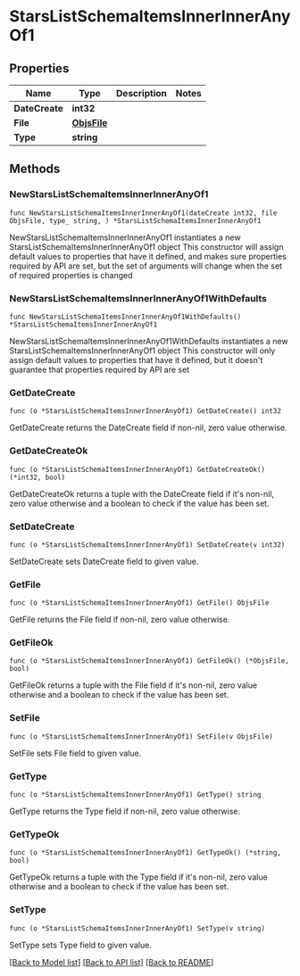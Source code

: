 # StarsListSchemaItemsInnerInnerAnyOf1

## Properties

Name | Type | Description | Notes
------------ | ------------- | ------------- | -------------
**DateCreate** | **int32** |  | 
**File** | [**ObjsFile**](ObjsFile.md) |  | 
**Type** | **string** |  | 

## Methods

### NewStarsListSchemaItemsInnerInnerAnyOf1

`func NewStarsListSchemaItemsInnerInnerAnyOf1(dateCreate int32, file ObjsFile, type_ string, ) *StarsListSchemaItemsInnerInnerAnyOf1`

NewStarsListSchemaItemsInnerInnerAnyOf1 instantiates a new StarsListSchemaItemsInnerInnerAnyOf1 object
This constructor will assign default values to properties that have it defined,
and makes sure properties required by API are set, but the set of arguments
will change when the set of required properties is changed

### NewStarsListSchemaItemsInnerInnerAnyOf1WithDefaults

`func NewStarsListSchemaItemsInnerInnerAnyOf1WithDefaults() *StarsListSchemaItemsInnerInnerAnyOf1`

NewStarsListSchemaItemsInnerInnerAnyOf1WithDefaults instantiates a new StarsListSchemaItemsInnerInnerAnyOf1 object
This constructor will only assign default values to properties that have it defined,
but it doesn't guarantee that properties required by API are set

### GetDateCreate

`func (o *StarsListSchemaItemsInnerInnerAnyOf1) GetDateCreate() int32`

GetDateCreate returns the DateCreate field if non-nil, zero value otherwise.

### GetDateCreateOk

`func (o *StarsListSchemaItemsInnerInnerAnyOf1) GetDateCreateOk() (*int32, bool)`

GetDateCreateOk returns a tuple with the DateCreate field if it's non-nil, zero value otherwise
and a boolean to check if the value has been set.

### SetDateCreate

`func (o *StarsListSchemaItemsInnerInnerAnyOf1) SetDateCreate(v int32)`

SetDateCreate sets DateCreate field to given value.


### GetFile

`func (o *StarsListSchemaItemsInnerInnerAnyOf1) GetFile() ObjsFile`

GetFile returns the File field if non-nil, zero value otherwise.

### GetFileOk

`func (o *StarsListSchemaItemsInnerInnerAnyOf1) GetFileOk() (*ObjsFile, bool)`

GetFileOk returns a tuple with the File field if it's non-nil, zero value otherwise
and a boolean to check if the value has been set.

### SetFile

`func (o *StarsListSchemaItemsInnerInnerAnyOf1) SetFile(v ObjsFile)`

SetFile sets File field to given value.


### GetType

`func (o *StarsListSchemaItemsInnerInnerAnyOf1) GetType() string`

GetType returns the Type field if non-nil, zero value otherwise.

### GetTypeOk

`func (o *StarsListSchemaItemsInnerInnerAnyOf1) GetTypeOk() (*string, bool)`

GetTypeOk returns a tuple with the Type field if it's non-nil, zero value otherwise
and a boolean to check if the value has been set.

### SetType

`func (o *StarsListSchemaItemsInnerInnerAnyOf1) SetType(v string)`

SetType sets Type field to given value.



[[Back to Model list]](../README.md#documentation-for-models) [[Back to API list]](../README.md#documentation-for-api-endpoints) [[Back to README]](../README.md)


